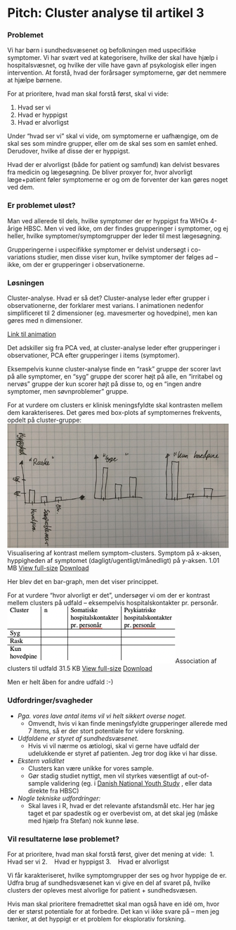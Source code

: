 # Pitch: Cluster analyse til artikel 3
### Problemet
Vi har børn i sundhedsvæsenet og befolkningen med uspecifikke symptomer. Vi har svært ved at kategorisere, hvilke der skal have hjælp i hospitalsvæsnet, og hvilke der ville have gavn af psykologisk eller ingen intervention. At forstå, hvad der forårsager symptomerne, gør det nemmere at hjælpe børnene.

For at prioritere, hvad man skal forstå først, skal vi vide: 
1. Hvad ser vi
2. Hvad er hyppigst
3. Hvad er alvorligst

Under “hvad ser vi” skal vi vide, om symptomerne er uafhængige, om de skal ses som mindre grupper, eller om de skal ses som en samlet enhed. Derudover, hvilke af disse der er hyppigst.

Hvad der er alvorligst (både for patient og samfund) kan delvist besvares fra medicin og lægesøgning. De bliver proxyer for, hvor alvorligt læge+patient føler symptomerne er og om de forventer der kan gøres noget ved dem.

### Er problemet uløst?
Man ved allerede til dels, hvilke symptomer der er hyppigst fra WHOs 4-årige HBSC. Men vi ved ikke, om der findes grupperinger i symptomer, og ej heller, hvilke symptomer/symptomgrupper der leder til mest lægesøgning.

Grupperingerne i uspecifikke symptomer er delvist undersøgt i co-variations studier, men disse viser kun, hvilke symptomer der følges ad – ikke, om der er grupperinger i observationerne. 

### Løsningen
Cluster-analyse. Hvad er så det? Cluster-analyse leder efter grupper i observationerne, der forklarer mest varians. I animationen nedenfor simplificeret til 2 dimensioner (eg. mavesmerter og hovedpine), men kan gøres med n dimensioner.

 [Link til animation](https://media.giphy.com/media/12vVAGkaqHUqCQ/giphy.gif) 

Det adskiller sig fra PCA ved, at cluster-analyse leder efter grupperinger i observationer, PCA efter grupperinger i items (symptomer).

Eksempelvis kunne cluster-analyse finde en “rask” gruppe der scorer lavt på alle symptomer, en “syg” gruppe der scorer højt på alle, en “irritabel og nervøs” gruppe der kun scorer højt på disse to, og en “ingen andre symptomer, men søvnproblemer” gruppe. 

For at vurdere om clusters er klinisk meningsfyldte skal kontrasten mellem dem karakteriseres. Det gøres med box-plots af symptomernes frekvents, opdelt på cluster-gruppe:
![](BearImages/02267A50-FF56-41A5-8EFF-DFFD62C3D277-2458-000005647EDB741C/IMG_0280.jpg)Visualisering af kontrast mellem symptom-clusters. Symptom på x-aksen, hyppigheden af symptomet (dagligt/ugentligt/månedligt) på y-aksen. 1.01 MB  [View full-size](https://storage.3.basecamp.com/4883102/blobs/2a7648ba-19ce-11eb-8235-a0369f740dfa/download/IMG_0280.jpg)   [Download](https://storage.3.basecamp.com/4883102/blobs/2a7648ba-19ce-11eb-8235-a0369f740dfa/download/IMG_0280.jpg?attachment=true) 

Her blev det en bar-graph, men det viser princippet. 

For at vurdere “hvor alvorligt er det”, undersøger vi om der er kontrast mellem clusters på udfald – eksempelvis hospitalskontakter pr. personår.
![](BearImages/CC400F14-16BA-412D-83F2-390C9CE4FA5B-2458-000005647E7BACAD/image.png)Association af clusters til udfald 31.5 KB  [View full-size](https://storage.3.basecamp.com/4883102/blobs/ccf7f872-19ce-11eb-b320-ecf4bbd6f9d0/download/image.png)   [Download](https://storage.3.basecamp.com/4883102/blobs/ccf7f872-19ce-11eb-b320-ecf4bbd6f9d0/download/image.png?attachment=true) 

Men er helt åben for andre udfald :-)

### Udfordringer/svagheder
* *Pga. vores lave antal items vil vi helt sikkert overse noget.*
	* Omvendt, hvis vi kan finde meningsfyldte grupperinger allerede med 7 items, så er der stort potentiale for videre forskning.
* *Udfaldene er styret af sundhedsvæsenet.*
	* Hvis vi vil nærme os ætiologi, skal vi gerne have udfald der udelukkende er styret af patienten. Jeg tror dog ikke vi har disse.
* *Ekstern validitet*
	* Clusters kan være unikke for vores sample. 
	* Gør stadig studiet nyttigt, men vil styrkes væsentligt af out-of-sample validering (eg. i  [Danish National Youth Study](https://pubmed.ncbi.nlm.nih.gov/28914164/) , eller data direkte fra HBSC)
* *Nogle tekniske udfordringer:*
	* Skal laves i R, hvad er det relevante afstandsmål etc. Her har jeg taget et par spadestik og er overbevist om, at det skal jeg (måske med hjælp fra Stefan) nok kunne løse.

### Vil resultaterne løse problemet?
For at prioritere, hvad man skal forstå først, giver det mening at vide: 
1.    Hvad ser vi
2.    Hvad er hyppigst
3.    Hvad er alvorligst

Vi får karakteriseret, hvilke symptomgrupper der ses og hvor hyppige de er. Udfra brug af sundhedsvæsenet kan vi give en del af svaret på, hvilke clusters der opleves mest alvorlige for patient + sundhedsvæsen. 

Hvis man skal prioritere fremadrettet skal man også have en idé om, hvor der er størst potentiale for at forbedre. Det kan vi ikke svare på – men jeg tænker, at det hyppigt er et problem for eksplorativ forskning.

<!-- #service/research-idea/4. pitchable# -->

<!-- {BearID:EC197640-AD8D-458B-8A41-35F229032D25-2458-00000560144334E7} -->
